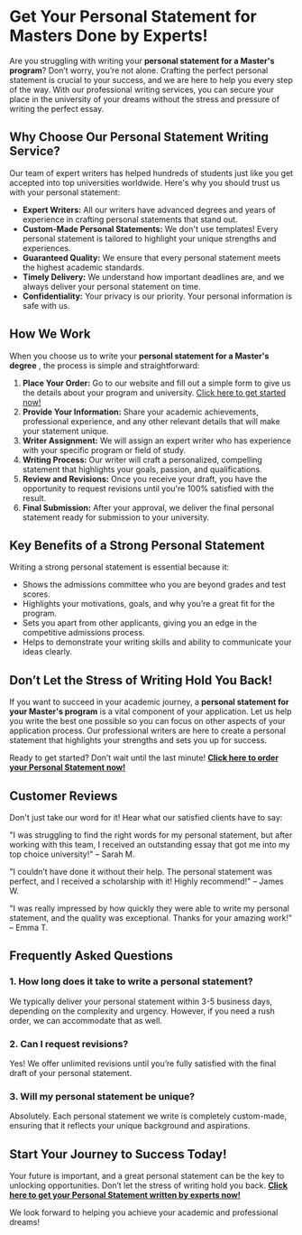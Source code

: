 # Get Your Personal Statement for Masters Done by Experts!

Are you struggling with writing your **personal statement for a Master's program**? Don’t worry, you’re not alone. Crafting the perfect personal statement is crucial to your success, and we are here to help you every step of the way. With our professional writing services, you can secure your place in the university of your dreams without the stress and pressure of writing the perfect essay.

## Why Choose Our Personal Statement Writing Service?

Our team of expert writers has helped hundreds of students just like you get accepted into top universities worldwide. Here's why you should trust us with your personal statement:

- **Expert Writers:** All our writers have advanced degrees and years of experience in crafting personal statements that stand out.
- **Custom-Made Personal Statements:** We don't use templates! Every personal statement is tailored to highlight your unique strengths and experiences.
- **Guaranteed Quality:** We ensure that every personal statement meets the highest academic standards.
- **Timely Delivery:** We understand how important deadlines are, and we always deliver your personal statement on time.
- **Confidentiality:** Your privacy is our priority. Your personal information is safe with us.

## How We Work

When you choose us to write your **personal statement for a Master's degree** , the process is simple and straightforward:

1. **Place Your Order:** Go to our website and fill out a simple form to give us the details about your program and university. [Click here to get started now!](https://tinyurl.com/topessay?keyword=personal+statement+for+masters)
2. **Provide Your Information:** Share your academic achievements, professional experience, and any other relevant details that will make your statement unique.
3. **Writer Assignment:** We will assign an expert writer who has experience with your specific program or field of study.
4. **Writing Process:** Our writer will craft a personalized, compelling statement that highlights your goals, passion, and qualifications.
5. **Review and Revisions:** Once you receive your draft, you have the opportunity to request revisions until you're 100% satisfied with the result.
6. **Final Submission:** After your approval, we deliver the final personal statement ready for submission to your university.

## Key Benefits of a Strong Personal Statement

Writing a strong personal statement is essential because it:

- Shows the admissions committee who you are beyond grades and test scores.
- Highlights your motivations, goals, and why you’re a great fit for the program.
- Sets you apart from other applicants, giving you an edge in the competitive admissions process.
- Helps to demonstrate your writing skills and ability to communicate your ideas clearly.

## Don’t Let the Stress of Writing Hold You Back!

If you want to succeed in your academic journey, a **personal statement for your Master's program** is a vital component of your application. Let us help you write the best one possible so you can focus on other aspects of your application process. Our professional writers are here to create a personal statement that highlights your strengths and sets you up for success.

Ready to get started? Don’t wait until the last minute! **[Click here to order your Personal Statement now!](https://tinyurl.com/topessay?keyword=personal+statement+for+masters)**

## Customer Reviews

Don't just take our word for it! Hear what our satisfied clients have to say:

"I was struggling to find the right words for my personal statement, but after working with this team, I received an outstanding essay that got me into my top choice university!" – Sarah M.

"I couldn’t have done it without their help. The personal statement was perfect, and I received a scholarship with it! Highly recommend!" – James W.

"I was really impressed by how quickly they were able to write my personal statement, and the quality was exceptional. Thanks for your amazing work!" – Emma T.

## Frequently Asked Questions

### 1. How long does it take to write a personal statement?

We typically deliver your personal statement within 3-5 business days, depending on the complexity and urgency. However, if you need a rush order, we can accommodate that as well.

### 2. Can I request revisions?

Yes! We offer unlimited revisions until you’re fully satisfied with the final draft of your personal statement.

### 3. Will my personal statement be unique?

Absolutely. Each personal statement we write is completely custom-made, ensuring that it reflects your unique background and aspirations.

## Start Your Journey to Success Today!

Your future is important, and a great personal statement can be the key to unlocking opportunities. Don’t let the stress of writing hold you back. **[Click here to get your Personal Statement written by experts now!](https://tinyurl.com/topessay?keyword=personal+statement+for+masters)**

We look forward to helping you achieve your academic and professional dreams!
